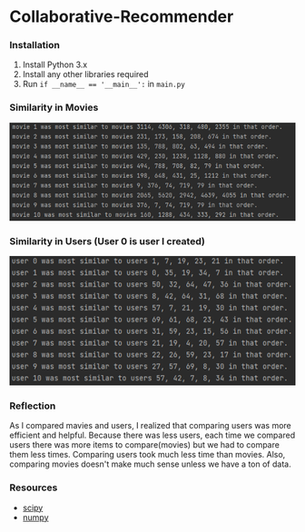 # Collaborative-Recommender

### Installation
1. Install Python 3.x
3. Install any other libraries required
4. Run ```if __name__ == '__main__':``` in ```main.py```

### Similarity in Movies
![](images/movie.png)

### Similarity in Users (User 0 is user I created)
![](images/user.PNG)

### Reflection
As I compared mavies and users, I realized that comparing users was more efficient and helpful. Because there was less users, each time we compared users there was more items to compare(movies) but we had to compare them less times. Comparing users took much less time than movies. Also, comparing movies doesn't make much sense unless we have a ton of data.


### Resources
* [scipy](https://scipy.org/)
* [numpy](https://numpy.org/)
